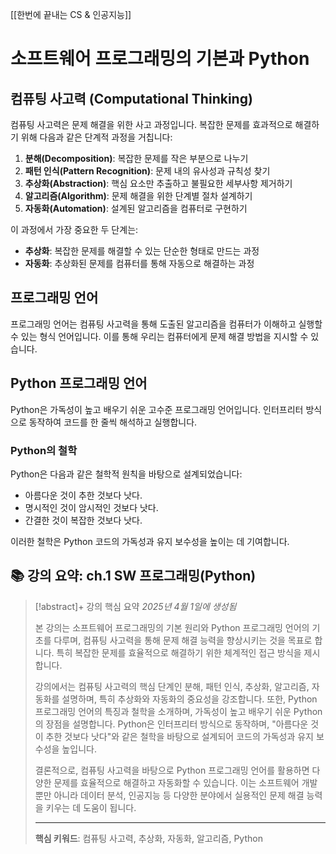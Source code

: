 [[한번에 끝내는 CS & 인공지능]]
# 소프트웨어 프로그래밍의 기본과 Python

## 컴퓨팅 사고력 (Computational Thinking)

컴퓨팅 사고력은 문제 해결을 위한 사고 과정입니다. 복잡한 문제를 효과적으로 해결하기 위해 다음과 같은 단계적 과정을 거칩니다:

1. **분해(Decomposition)**: 복잡한 문제를 작은 부분으로 나누기
2. **패턴 인식(Pattern Recognition)**: 문제 내의 유사성과 규칙성 찾기
3. **추상화(Abstraction)**: 핵심 요소만 추출하고 불필요한 세부사항 제거하기
4. **알고리즘(Algorithm)**: 문제 해결을 위한 단계별 절차 설계하기
5. **자동화(Automation)**: 설계된 알고리즘을 컴퓨터로 구현하기

이 과정에서 가장 중요한 두 단계는:

- **추상화**: 복잡한 문제를 해결할 수 있는 단순한 형태로 만드는 과정
- **자동화**: 추상화된 문제를 컴퓨터를 통해 자동으로 해결하는 과정

## 프로그래밍 언어

프로그래밍 언어는 컴퓨팅 사고력을 통해 도출된 알고리즘을 컴퓨터가 이해하고 실행할 수 있는 형식 언어입니다. 이를 통해 우리는 컴퓨터에게 문제 해결 방법을 지시할 수 있습니다.

## Python 프로그래밍 언어

Python은 가독성이 높고 배우기 쉬운 고수준 프로그래밍 언어입니다. 인터프리터 방식으로 동작하여 코드를 한 줄씩 해석하고 실행합니다.

### Python의 철학

Python은 다음과 같은 철학적 원칙을 바탕으로 설계되었습니다:

- 아름다운 것이 추한 것보다 낫다.
- 명시적인 것이 암시적인 것보다 낫다.
- 간결한 것이 복잡한 것보다 낫다.

이러한 철학은 Python 코드의 가독성과 유지 보수성을 높이는 데 기여합니다.

## 📚 강의 요약: ch.1 SW 프로그래밍(Python)
> [!abstract]+ 강의 핵심 요약
> *2025년 4월 1일에 생성됨*
> 
> 본 강의는 소프트웨어 프로그래밍의 기본 원리와 Python 프로그래밍 언어의 기초를 다루며, 컴퓨팅 사고력을 통해 문제 해결 능력을 향상시키는 것을 목표로 합니다. 특히 복잡한 문제를 효율적으로 해결하기 위한 체계적인 접근 방식을 제시합니다.
> 
> 강의에서는 컴퓨팅 사고력의 핵심 단계인 분해, 패턴 인식, 추상화, 알고리즘, 자동화를 설명하며, 특히 추상화와 자동화의 중요성을 강조합니다. 또한, Python 프로그래밍 언어의 특징과 철학을 소개하며, 가독성이 높고 배우기 쉬운 Python의 장점을 설명합니다. Python은 인터프리터 방식으로 동작하며, "아름다운 것이 추한 것보다 낫다"와 같은 철학을 바탕으로 설계되어 코드의 가독성과 유지 보수성을 높입니다.
> 
> 결론적으로, 컴퓨팅 사고력을 바탕으로 Python 프로그래밍 언어를 활용하면 다양한 문제를 효율적으로 해결하고 자동화할 수 있습니다. 이는 소프트웨어 개발뿐만 아니라 데이터 분석, 인공지능 등 다양한 분야에서 실용적인 문제 해결 능력을 키우는 데 도움이 됩니다.
> 
> 
> ---
> 
> **핵심 키워드**: 컴퓨팅 사고력, 추상화, 자동화, 알고리즘, Python
